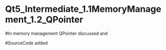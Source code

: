 # Qt5_Intermediate_1.1MemoryManagement_1.2_QPointer

#In memory management QPointer discussed and

#SourceCode added 
